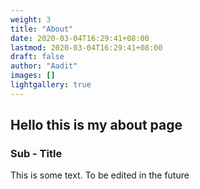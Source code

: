 ```yaml
---
weight: 3
title: "About"
date: 2020-03-04T16:29:41+08:00
lastmod: 2020-03-04T16:29:41+08:00
draft: false
author: "Aadit"
images: []
lightgallery: true
---
```

## Hello this is my about page
### Sub - Title

This is some text. To be edited in the future
